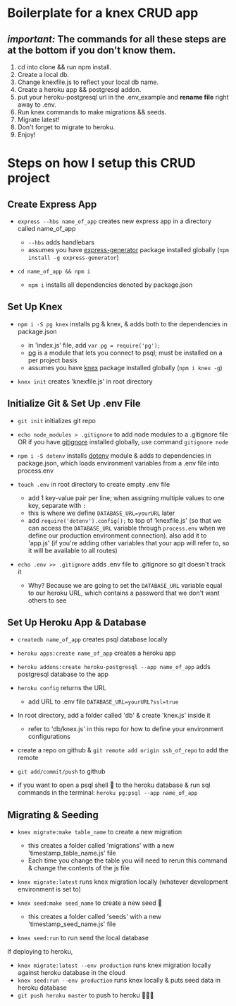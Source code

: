 # Boilerplate for a knex CRUD app

## _important:_ The commands for all these steps are at the bottom if you don't know them.

1. cd into clone && run npm install.
2. Create a local db.
3. Change knexfile.js to reflect your local db name.
4. Create a heroku app && postgresql addon.
5. put your heroku-postgresql url in the .env_example and **rename file** right away to .env.
6. Run knex commands to make migrations && seeds.
7. Migrate latest!
8. Don't forget to migrate to heroku.
9. Enjoy!

# Steps on how I setup this CRUD project

## Create Express App

- `express --hbs name_of_app` creates new express app in a directory called name_of_app

  - `--hbs` adds handlebars
  - assumes you have [express-generator](https://www.npmjs.com/package/express-generator) package installed globally (`npm install -g express-generator`)

- `cd name_of_app && npm i`

  - `npm i` installs all dependencies denoted by package.json

## Set Up Knex

- `npm i -S pg knex` installs pg & knex, & adds both to the dependencies in package.json

  - in 'index.js' file, add `var pg = require('pg');`
  - [pg](https://www.npmjs.com/package/pg) is a module that lets you connect to psql; must be installed on a per project basis
  - assumes you have [knex](https://www.npmjs.com/package/knex) package installed globally (`npm i knex -g`)

- `knex init` creates 'knexfile.js' in root directory

## Initialize Git & Set Up .env File

- `git init` initializes git repo
- `echo node_modules > .gitignore` to add node modules to a .gitignore file OR if you have [gitignore](https://www.npmjs.com/package/gitignore) installed globally, use command `gitignore node`
- `npm i -S dotenv` installs [dotenv](https://www.npmjs.com/package/dotenv) module & adds to dependencies in package.json, which loads environment variables from a .env file into process.env
- `touch .env` in root directory to create empty .env file

  - add 1 key-value pair per line; when assigning multiple values to one key, separate with `:`
  - this is where we define `DATABASE_URL=yourURL` later
  - add `require('dotenv').config();` to top of 'knexfile.js' (so that we can access the `DATABASE_URL` variable through `process.env` when we define our production environment connection). also add it to 'app.js' (if you're adding other variables that your app will refer to, so it will be available to all routes)

- `echo .env >> .gitignore` adds .env file to .gitignore so git doesn't track it

  - Why? Because we are going to set the `DATABASE_URL` variable equal to our heroku URL, which contains a password that we don't want others to see

## Set Up Heroku App & Database

- `createdb name_of_app` creates psql database locally
- `heroku apps:create name_of_app` creates a heroku app
- `heroku addons:create heroku-postgresql --app name_of_app` adds postgresql database to the app
- `heroku config` returns the URL

  - add URL to .env file `DATABASE_URL=yourURL?ssl=true`

- In root directory, add a folder called 'db' & create 'knex.js' inside it

  - refer to 'db/knex.js' in this repo for how to define your environment configurations

- create a repo on github & `git remote add origin ssh_of_repo` to add the remote
- `git add/commit/push` to github
- if you want to open a psql shell :shell: to the heroku database & run sql commands in the terminal: `heroku pg:psql --app name_of_app`

## Migrating & Seeding

- `knex migrate:make table_name` to create a new migration

  - this creates a folder called 'migrations' with a new 'timestamp_table_name.js' file
  - Each time you change the table you will need to rerun this command & change the contents of the js file

- `knex migrate:latest` runs knex migration locally (whatever development environment is set to)
- `knex seed:make seed_name` to create a new seed :seedling:

  - this creates a folder called 'seeds' with a new 'timestamp_seed_name.js' file

- `knex seed:run` to run seed the local database

If deploying to heroku,

- `knex migrate:latest --env production` runs knex migration locally against heroku database in the cloud
- `knex seed:run --env production` runs knex locally & puts seed data in heroku database
- `git push heroku master` to push to heroku :tada::balloon::confetti_ball:
